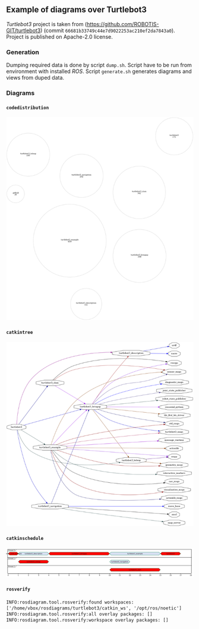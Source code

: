 ## Example of diagrams over Turtlebot3

*Turtlebot3* project is taken from (https://github.com/ROBOTIS-GIT/turtlebot3) (commit `66681b33749c44e7d9022253ac210ef2da7843a0`).
Project is published on Apache-2.0 license.



### Generation

Dumping required data is done by script `dump.sh`. Script have to be run from environment with installed *ROS*.
Script `generate.sh` generates diagrams and views from duped data.



### Diagrams

#### `codedistribution`

[![code distribution chart](out/codedistribution-small.png "code distribution chart")](out/codedistribution.png)

#### `catkintree`

[![catkin packages tree](out/catkintree/full_graph-small.png "catkin packages tree")](out/catkintree/full_graph.png)

#### `catkinschedule`

[![catkin packages tree](out/catkinschedule/schedule-small.png "catkin packages tree")](out/catkinschedule/schedule.png)

#### `rosverify`

```
INFO:rosdiagram.tool.rosverify:found workspaces: ['/home/vbox/rosdiagrams/turtlebot3/catkin_ws', '/opt/ros/noetic']
INFO:rosdiagram.tool.rosverify:all overlay packages: []
INFO:rosdiagram.tool.rosverify:workspace overlay packages: []

```
